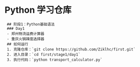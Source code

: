 # Python 学习仓库  
     ## 阶段1：Python基础语法  
     ### Day1  
     - 郑州物流运费计算器  
     - 重庆火锅辣度选择器  
     ## 如何运行  
     1. 克隆仓库：`git clone https://github.com/Ziklhc/first.git`  
     2. 进入目录：`cd first/stage1/day1`  
     3. 执行代码：`python transport_calculator.py`  
